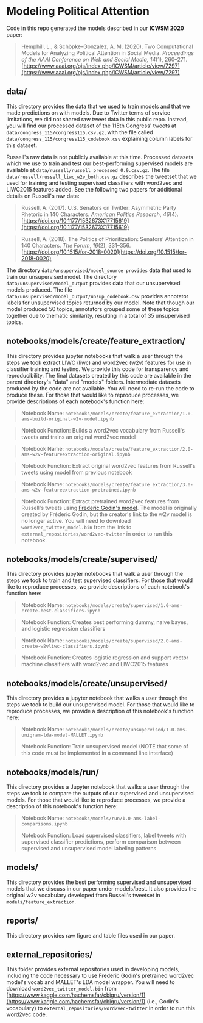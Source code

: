 # Modeling Political Attention

Code in this repo generated the models described in our __ICWSM 2020__ paper:

> Hemphill, L., & Schöpke-Gonzalez, A. M. (2020). Two Computational Models for Analyzing Political Attention in Social Media. *Proceedings of the AAAI Conference on Web and Social Media, 14*(1), 260–271. [https://www.aaai.org/ojs/index.php/ICWSM/article/view/7297](https://www.aaai.org/ojs/index.php/ICWSM/article/view/7297)

## data/

This directory provides the data that we used to train models and that we made predictions on with models. Due to Twitter terms of service limitations, we did not shared raw tweet data in this public repo. Instead, you will find our processed dataset of the 115th Congress' tweets at `data/congress_115/congress115.csv.gz`, with the file called `data/congress_115/congress115_codebook.csv` explaining column labels for this dataset.

Russell's raw data is not publicly available at this time. Processed datasets which we use to train and test our best-performing supervised models are available at `data/russell/russell_processed_0.9.csv.gz`. The file `data/russell/russell_liwc_w2v_both.csv.gz` describes the tweetset that we used for training and testing supervised classifiers with word2vec and LIWC2015 features added. See the following two papers for additional details on Russell's raw data:
    
> Russell, A. (2017). U.S. Senators on Twitter: Asymmetric Party Rhetoric in 140 Characters. *American Politics Research*, *46*(4). [https://doi.org/10.1177/1532673X17715619](https://doi.org/10.1177/1532673X17715619)

> Russell, A. (2018). The Politics of Prioritization: Senators’ Attention in 140 Characters. *The Forum*, *16*(2), 331–356. [https://doi.org/10.1515/for-2018-0020](https://doi.org/10.1515/for-2018-0020)

The directory `data/unsupervised/model_source provides` data that used to train our unsupervised model. The directory `data/unsupervised/model_output` provides data that our unsupervised models produced. The file `data/unsupervised/model_output/unsup_codebook.csv` provides annotator labels for unsupervised topics returned by our model. Note that though our model produced 50 topics, annotators grouped some of these topics together due to thematic similarity, resulting in a total of 35 unsupervised topics.


## notebooks/models/create/feature_extraction/

This directory provides jupyter notebooks that walk a user through the steps we took extract LIWC (liwc) and word2vec (w2v) features for use in classifier training and testing. We provide this code for transparency and reproducibility. The final datasets created by this code are available in the parent directory's "data" and "models" folders. Intermediate datasets produced by the code are not available. You will need to re-run the code to produce these. For those that would like to reproduce processes, we provide descriptions of each notebook's function here:

>Notebook Name: `notebooks/models/create/feature_extraction/1.0-ams-build-original-w2v-model.ipynb`

>Notebook Function: Builds a word2vec vocabulary from Russell's tweets and trains an original word2vec model

>Notebook Name: `notebooks/models/create/feature_extraction/2.0-ams-w2v-featureextraction-original.ipynb`

>Notebook Function: Extract original word2vec features from Russell's tweets using model from previous notebook

>Notebook Name: `notebooks/models/create/feature_extraction/3.0-ams-w2v-featureextraction-pretrained.ipynb`

>Notebook Function: Extract pretrained word2vec features from Russell's tweets using [Frederic Godin's model](https://www.kaggle.com/hachemsfar/cbigru/version/1). The model is originally created by Fréderic Godin, but the creator's link to the w2v model is no longer active. You will need to download `word2vec_twitter_model.bin` from the link to `external_repositories/word2vec-twitter` in order to run this notebook.


## notebooks/models/create/supervised/

This directory provides jupyter notebooks that walk a user through the steps we took to train and test supervised classifiers. For those that would like to reproduce processes, we provide descriptions of each notebook's function here:
    
> Notebook Name: `notebooks/models/create/supervised/1.0-ams-create-best-classifiers.ipynb`

>Notebook Function: Creates best performing dummy, naive bayes, and logistic regression classifiers

>Notebook Name: `notebooks/models/create/supervised/2.0-ams-create-w2vliwc-classifiers.ipynb`

>Notebook Function: Creates logistic regression and support vector machine classifiers with word2vec and LIWC2015 features


## notebooks/models/create/unsupervised/

This directory provides a jupyter notebook that walks a user through the steps we took to build our unsupervised model. For those that would like to reproduce processes, we provide a description of this notebook's function here:

> Notebook Name: `notebooks/models/create/unsupervised/1.0-ams-unigram-lda-model-MALLET.ipynb`
> 
> Notebook Function: Train unsupervised model (NOTE that some of this code must be implemented in a command line interface)

## notebooks/models/run/

This directory provides a Jupyter notebook that walks a user through the steps we took to compare the outputs of our supervised and unsupervised models. For those that would like to reproduce processes, we provide a description of this notebook's function here:
    
> Notebook Name: `notebooks/models/run/1.0-ams-label-comparisons.ipynb`
> 
> Notebook Function: Load supervised classifiers, label tweets with supervised classifier predictions, perform comparison between supervised and unsupervised model labeling patterns


## models/

This directory provides the best performing supervised and unsupervised models that we discuss in our paper under models/best. It also provides the original w2v vocabulary developed from Russell's tweetset in `models/feature_extraction`.


## reports/

This directory provides raw figure and table files used in our paper.


## external_repositories/

This folder provides external repositories used in developing models, including the code necessary to use Frederic Godin's pretrained word2vec model's vocab and MALLET's LDA model wrapper. You will need to download `word2vec_twitter_model.bin` from [https://www.kaggle.com/hachemsfar/cbigru/version/1](https://www.kaggle.com/hachemsfar/cbigru/version/1) (i.e., Godin's vocabulary) to `external_repositories/word2vec-twitter` in order to run this word2vec code.
